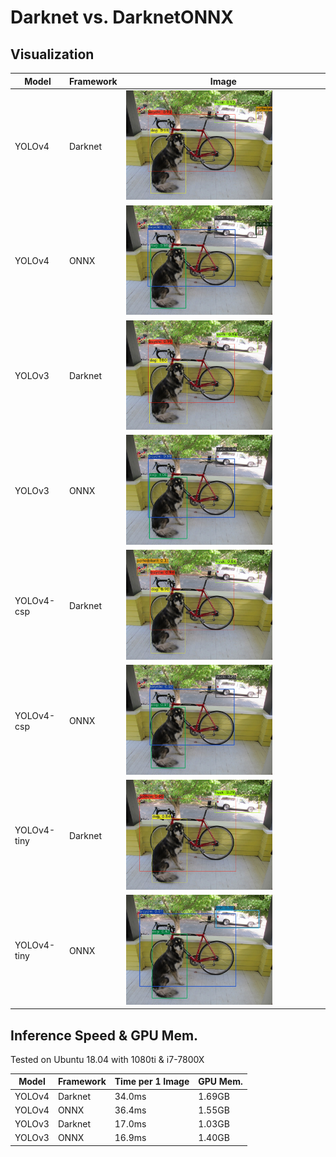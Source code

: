 # Darknet vs. DarknetONNX
## Visualization
|Model|Framework|Image|
|-|-|-|
|YOLOv4|Darknet|<img src="darknet_yolov4_predictions.jpg" alt="drawing" width="75%"/>|  
|YOLOv4|ONNX|<img src="onnx_yolov4_predictions.jpg" alt="drawing" width="75%"/>|
|YOLOv3|Darknet|<img src="darknet_yolov3_predictions.jpg" alt="drawing" width="75%"/>|  
|YOLOv3|ONNX|<img src="onnx_yolov3_predictions.jpg" alt="drawing" width="75%"/>|
|YOLOv4-csp|Darknet|<img src="darknet_yolov4-csp_predictions.jpg" alt="drawing" width="75%"/>|  
|YOLOv4-csp|ONNX|<img src="onnx_yolov4-csp_predictions.jpg" alt="drawing" width="75%"/>|
|YOLOv4-tiny|Darknet|<img src="darknet_yolov4-tiny_predictions.jpg" alt="drawing" width="75%"/>|  
|YOLOv4-tiny|ONNX|<img src="onnx_yolov4-tiny_predictions.jpg" alt="drawing" width="75%"/>|

## Inference Speed & GPU Mem.
Tested on Ubuntu 18.04 with 1080ti & i7-7800X

|Model|Framework|Time per 1 Image|GPU Mem.|
|-|-|-|-|
|YOLOv4|Darknet|34.0ms|1.69GB|
|YOLOv4|ONNX|36.4ms|1.55GB|
|YOLOv3|Darknet|17.0ms|1.03GB|
|YOLOv3|ONNX|16.9ms|1.40GB|
